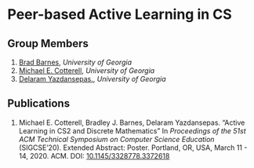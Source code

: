 # Peer-based Active Learning in CS

## Group Members

1. [Brad Barnes](https://cs.uga.edu/directory/people/brad-barnes), _University of Georgia_
1. [Michael E. Cotterell](https://michaelcotterell.com/), _University of Georgia_
1. [Delaram Yazdansepas.](http://csweb.cs.uga.edu/~delaram/), _University of Georgia_

## Publications

1. Michael E. Cotterell, Bradley J. Barnes, Delaram Yazdansepas. 
   “Active Learning in CS2 and Discrete Mathematics” 
   In _Proceedings of the 51st ACM Technical Symposium on Computer Science Education_ (SIGCSE’20).
   Extended Abstract: Poster.
   Portland, OR, USA, March 11 - 14, 2020. ACM. 
   DOI: [10.1145/3328778.3372618](https://doi.org/10.1145/3328778.3372618) 
